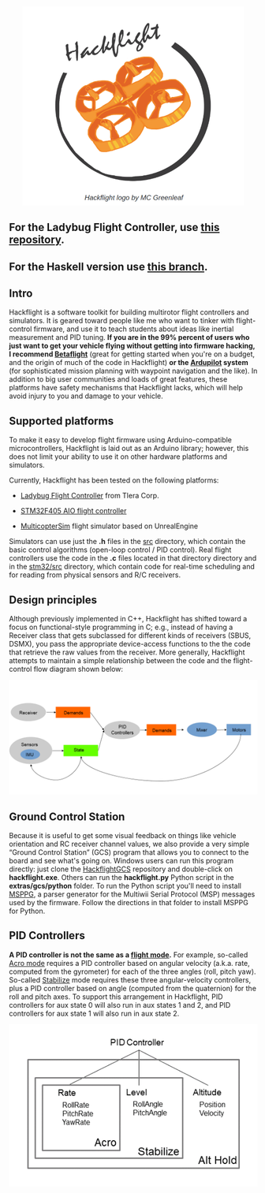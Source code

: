 <p align="center"> 
<img src="media/logo.png" width=450>
</p>

<h2>For the Ladybug Flight Controller, use <a href="https://github.com/simondlevy/LadybugFC">this repository</a>.</h2>

<h2>For the Haskell version use <a href="https://github.com/simondlevy/Hackflight/tree/haskell">this branch</a>.</h2>

## Intro

Hackflight is a software toolkit for building multirotor flight
controllers and simulators.  It is geared toward people like me who want to tinker with
flight-control firmware, and use it to teach students about ideas like inertial
measurement and PID tuning.  <b>If you are in the 99% percent of users who just
want to get your vehicle flying without getting into firmware hacking, I
recommend [Betaflight](http://betaflight.com/)</b> (great for getting started
when you're on a budget, and the origin of much of the code in Hackflight)
<b>or the [Ardupilot](http://copter.ardupilot.org) system</b> (for
sophisticated mission planning with waypoint navigation and the like).  In
addition to big user communities and loads of great features, these platforms
have safety mechanisms that Hackflight lacks, which will help avoid injury to
you and damage to your vehicle.


## Supported platforms

To make it easy to develop flight firmware using Arduino-compatible
microcontrollers, Hackflight is laid out as an Arduino library; however,
this does not limit your ability to use it on other hardware platforms 
and simulators.

Currently, Hackflight has been tested on the following platforms:

* [Ladybug Flight Controller](https://www.tindie.com/products/TleraCorp/ladybug-flight-controller) from Tlera Corp.

* [STM32F405 AIO flight controller](https://betafpv.com/products/f405-20a-aio-2-4s-brushless-flight-controllerblheli_s-v3)

* [MulticopterSim](https://github.com/simondlevy/MulticopterSim) flight simulator based on UnrealEngine

Simulators can use just the <b>.h</b> files in the
[src](https://github.com/simondlevy/Hackflight/tree/master/src) directory, which contain the
basic control algorithms (open-loop control / PID control).  Real flight
controllers use the code in the <b>.c</b> files located in that directory
directory and in the [stm32/src](https://github.com/simondlevy/Hackflight/tree/master/stm32/src) directory,
which contain code for real-time scheduling and for reading from physical sensors and R/C receivers.

## Design principles

Although previously implemented in C++, Hackflight has shifted toward a focus on functional-style
programming in C; e.g., instead of having a Receiver class that gets subclassed for different
kinds of receivers (SBUS, DSMX), you pass the appropriate device-access
functions to the the code that retrieve the raw values from the receiver.  More generally, Hackflight
attempts to maintain a simple relationship between the code and the flight-control flow diagram shown
below:

<p align="center"> 
<img src="media/dataflow2.png" width=700>
</p>

## Ground Control Station

Because it is useful to get some visual feedback on things like vehicle orientation and RC receiver
channel values,  we also provide a very simple &ldquo;Ground Control Station&rdquo; (GCS) program
that allows you to connect to the board and see what's going on. Windows users
can run this program directly: just clone the [HackflightGCS](https://github.com/simondlevy/HackflightGCS)
repository and double-click on <b>hackflight.exe</b>.  Others can run the
<b>hackflight.py</b> Python script in the <b>extras/gcs/python</b> folder.  To
run the Python script you'll need to install
[MSPPG](https://github.com/simondlevy/RoboFirmwareToolkit/tree/main/extras/parser), a
parser generator for the Multiwii Serial Protocol (MSP) messages used by the
firmware. Follow the directions in that folder to install MSPPG for Python.

## PID Controllers

<b>A PID controller is not the same as a
[flight mode](https://oscarliang.com/rate-acro-horizon-flight-mode-level/).</b>
For example, so-called [Acro mode](http://ardupilot.org/copter/docs/acro-mode.html#acro-mode) 
requires a PID controller based on angular
velocity (a.k.a. rate, computed from the gyrometer) for each of the three angles
(roll, pitch yaw). So-called [Stabilize](http://ardupilot.org/copter/docs/stabilize-mode.html#stabilize-mode) 
mode requires these three angular-velocity controllers,
plus a PID controller based on angle (computed from the quaternion) for the
roll and pitch axes.   To support this arrangement in Hackflight, PID
controllers for aux state 0 will also run in aux states 1 and 2, and PID
controllers for aux state 1 will also run in aux state 2.

<p align="center"> <img src="media/pidcontrollers.png" width=600> </p>
